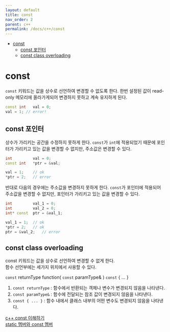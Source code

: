 ```yaml
---
layout: default
title: const
nav_order: 2
parent: c++ 
permalink: /docs/c++/const
---
```


* [const](#const)
	* [const 포인터](#const-포인터)
	* [const class overloading](#const-class-overloading)

# const

`const` 키워드는 값을 상수로 선언하여 변경할 수 없도록 한다. 한번 설정된 값이 read-only 메모리에 올라가게되어 변경하지 못하고 계속 유지하게 된다.

```cpp
const int	val = 0;
val = 1; // error!
```

## const 포인터

상수가 가리키는 공간을 수정하지 못하게 한다. `const`가 `int`에 적용되었기 때문에 포인터가 가리키고 있는 값을 변경할 수 없지만, 주소값은 변경할 수 있다.

```cpp
int			val = 0;
const int	*ptr = &val;

val = 1;	// ok
*ptr = 2;	// error
```

반대로 다음의 경우에는 주소값을 변경하지 못하게 한다. `const`가 포인터에 적용되어 주소값을 변경할 수 없지만, 포인터가 가리키고 있는 값을 변경할 수 있다.

```cpp
int			val_1 = 0;
int			val_2 = 0;
int* const	ptr = &val_1;

val_1 = 1;	// ok
*ptr = 2;	// ok
ptr = &val_2;	// error
``` 

## const class overloading

const 키워드는 값을 상수로 선언하여 변경할 수 없게 한다.  
함수 선언부에는 세가지 위치에서 사용할 수 있다.

`const` returnType function( `const` paramType& ) `const` { ... }

1. `const returnType` : 함수에서 반환되는 객체나 변수가 변경되지 않음을 나타낸다.
2. `const paramType&` : 함수에 전달되는 참조 값이 변경되지 않음을 나타낸다.
3. `const { ... }` : 함수 내에서 클래스 내부의 어떤 변수도 변경되지 않음을 나타낸다.


[c++ const 이해하기](https://dydtjr1128.github.io/cpp/2020/01/08/Cpp-const.html)  
[static 멤버와 const 멤버](http://www.parkjonghyuk.net/lecture/program2/chap06.pdf)
